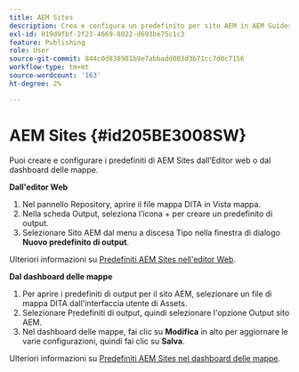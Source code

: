 ```yaml
---
title: AEM Sites
description: Crea e configura un predefinito per sito AEM in AEM Guides. Utilizza il supporto del sito AEM per generare output basati su articoli, argomenti di collegamento dell’output, conferenze di pubblicazione e ricerche in una stringa all’interno del contenuto.
exl-id: 019d9fbf-2f23-4669-8022-d693be75c1c3
feature: Publishing
role: User
source-git-commit: 844c0d838981b9e7abbadd003d3b71cc7d0c7156
workflow-type: tm+mt
source-wordcount: '163'
ht-degree: 2%

---
```


# AEM Sites {#id205BE3008SW}



Puoi creare e configurare i predefiniti di AEM Sites dall’Editor web o dal dashboard delle mappe.

**Dall&#39;editor Web**

1. Nel pannello Repository, aprire il file mappa DITA in Vista mappa.
1. Nella scheda Output, seleziona l’icona + per creare un predefinito di output.
1. Selezionare Sito AEM dal menu a discesa Tipo nella finestra di dialogo **Nuovo predefinito di output**.

Ulteriori informazioni su [Predefiniti AEM Sites nell&#39;editor Web](generate-output-aem-site-web-editor.md).


**Dal dashboard delle mappe**


1. Per aprire i predefiniti di output per il sito AEM, selezionare un file di mappa DITA dall&#39;interfaccia utente di Assets.
1. Selezionare Predefiniti di output, quindi selezionare l&#39;opzione Output sito AEM.
1. Nel dashboard delle mappe, fai clic su **Modifica** in alto per aggiornare le varie configurazioni, quindi fai clic su **Salva**.

Ulteriori informazioni su [Predefiniti AEM Sites nel dashboard delle mappe](generate-output-aem-site-map-dashboard.md).
